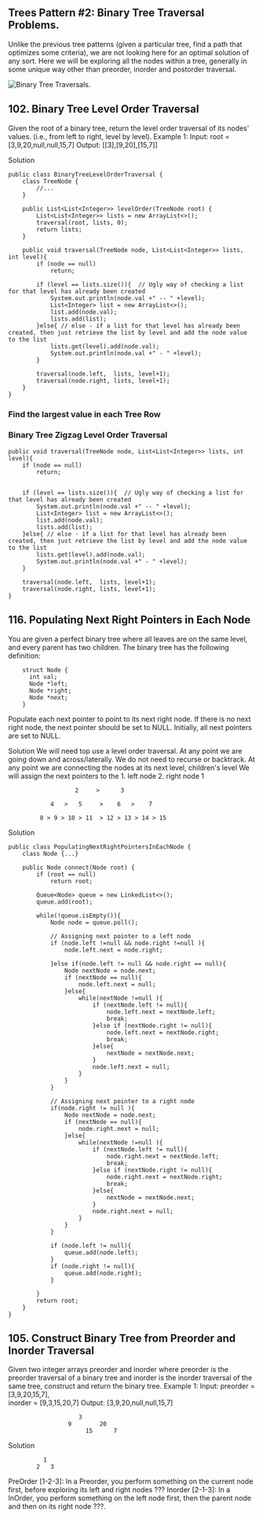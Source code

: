 ## Trees Pattern #2: Binary Tree Traversal Problems.
Unlike the previous tree patterns (given a particular tree, find a path that optimizes some criteria), we are not looking here for an optimal solution of any sort. 
Here we will be exploring all the nodes within a tree, generally in some unique way other than preorder, inorder and postorder traversal. 

![Binary Tree Traversals](img/binarytree.jpg "Binary Tree Traversals").

## 102. Binary Tree Level Order Traversal
Given the root of a binary tree, return the level order traversal of its nodes' values. (i.e., from left to right, level by level).
Example 1:
Input: root = [3,9,20,null,null,15,7]
Output: [[3],[9,20],[15,7]]

Solution

    public class BinaryTreeLevelOrderTraversal {
        class TreeNode {
            //...
        }
    
        public List<List<Integer>> levelOrder(TreeNode root) {
            List<List<Integer>> lists = new ArrayList<>();
            traversal(root, lists, 0);
            return lists;
        }
    
        public void traversal(TreeNode node, List<List<Integer>> lists, int level){
            if (node == null)
                return;
    
            if (level == lists.size()){  // Ugly way of checking a list for that level has already been created
                System.out.println(node.val +" -- " +level);
                List<Integer> list = new ArrayList<>();
                list.add(node.val);
                lists.add(list);
            }else{ // else - if a list for that level has already been created, then just retrieve the list by level and add the node value to the list
                lists.get(level).add(node.val);
                System.out.println(node.val +" - " +level);
            }
    
            traversal(node.left,  lists, level+1);
            traversal(node.right, lists, level+1);
        }
    }

### Find the largest value in each Tree Row 
### Binary Tree Zigzag Level Order Traversal

    public void traversal(TreeNode node, List<List<Integer>> lists, int level){
        if (node == null)
            return;


        if (level == lists.size()){  // Ugly way of checking a list for that level has already been created
            System.out.println(node.val +" -- " +level);
            List<Integer> list = new ArrayList<>();
            list.add(node.val);
            lists.add(list);
        }else{ // else - if a list for that level has already been created, then just retrieve the list by level and add the node value to the list
            lists.get(level).add(node.val);
            System.out.println(node.val +" - " +level);
        }

        traversal(node.left,  lists, level+1);
        traversal(node.right, lists, level+1);
    }

   
## 116. Populating Next Right Pointers in Each Node
You are given a perfect binary tree where all leaves are on the same level, and every parent has two children. 
The binary tree has the following definition:

        struct Node {
          int val;
          Node *left;
          Node *right;
          Node *next;
        }

Populate each next pointer to point to its next right node. If there is no next right node, 
the next pointer should be set to NULL.
Initially, all next pointers are set to NULL.

Solution
    We will need top use a level order traversal.
    At any point we are going down and across/laterally. We do not need to recurse or backtrack. 
    At any point we are connecting the nodes at its next level, children's level
    We will assign the next pointers to the 
            1. left node 
            2. right node
                             1
     
                       2     >      3
     
                4   >   5     >    6   >    7
     
             8 > 9 > 10 > 11  > 12 > 13 > 14 > 15            

Solution

    public class PopulatingNextRightPointersInEachNode {
        class Node {...}
    
        public Node connect(Node root) {
            if (root == null)
                return root;
    
            Queue<Node> queue = new LinkedList<>();
            queue.add(root);
    
            while(!queue.isEmpty()){
                Node node = queue.poll();
    
                // Assigning next pointer to a left node
                if (node.left !=null && node.right !=null ){
                    node.left.next = node.right;
    
                }else if(node.left != null && node.right == null){
                    Node nextNode = node.next;
                    if (nextNode == null){
                        node.left.next = null;
                    }else{
                        while(nextNode !=null ){
                            if (nextNode.left != null){
                                node.left.next = nextNode.left;
                                break;
                            }else if (nextNode.right != null){
                                node.left.next = nextNode.right;
                                break;
                            }else{
                                nextNode = nextNode.next;
                            }
                            node.left.next = null;
                        }
                    }
                }
    
                // Assigning next pointer to a right node
                if(node.right != null ){
                    Node nextNode = node.next;
                    if (nextNode == null){
                        node.right.next = null;
                    }else{
                        while(nextNode !=null ){
                            if (nextNode.left != null){
                                node.right.next = nextNode.left;
                                break;
                            }else if (nextNode.right != null){
                                node.right.next = nextNode.right;
                                break;
                            }else{
                                nextNode = nextNode.next;
                            }
                            node.right.next = null;
                        }
                    }
                }
    
                if (node.left != null){
                    queue.add(node.left);
                }
                if (node.right != null){
                    queue.add(node.right);
                }
    
            }
            return root;
        }
    }

## 105. Construct Binary Tree from Preorder and Inorder Traversal
Given two integer arrays preorder and inorder where preorder is the preorder traversal of a binary tree and inorder is the inorder traversal of the same tree, construct and return the binary tree.
Example 1:
   Input: 
            preorder = [3,9,20,15,7],       
            inorder  = [9,3,15,20,7]
   Output: 
            [3,9,20,null,null,15,7]
                
                        3
                     9        20
                          15      7
Solution
   
              1
            2   3

PreOrder [1-2-3]: In a Preorder, you perform something on the current node first, before exploring its left and right nodes ???
Inorder  [2-1-3]: In a InOrder, you perform something on the left node first, then the parent node and then on its right node ???.